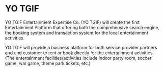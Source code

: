 # YO TGIF

YO TGIF Entertainment Expertise Co. (YO TGIF) will create the first Entertainment Platform that offering both the 
comprehensive search engine, the booking system and transaction system for the local entertainment activities. 

YO TGIF will provide a business platform for both service provider partners and end customer to rent or book directly 
for the entertainment activities. (The entertainment facilities/activities include indoor party room, soccer game, 
war game, theme park tickets, etc.) 

